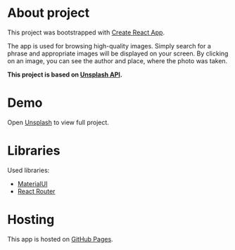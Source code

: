 # About project
This project was bootstrapped with [Create React App](https://github.com/facebook/create-react-app).

The app is used for browsing high-quality images. Simply search for a phrase and appropriate images will be displayed on your screen. By clicking on an image, you can see the author and place, where the photo was taken.

**This project is based on [Unsplash API](https://unsplash.com/developers).**

# Demo
Open [Unsplash](https://adamiskrzycki.github.io/unsplash/) to view full project.

# Libraries
Used libraries: 
* [MaterialUI](https://material-ui.com/)
* [React Router](https://reactrouter.com/)

# Hosting
This app is hosted on [GitHub Pages](https://pages.github.com/).